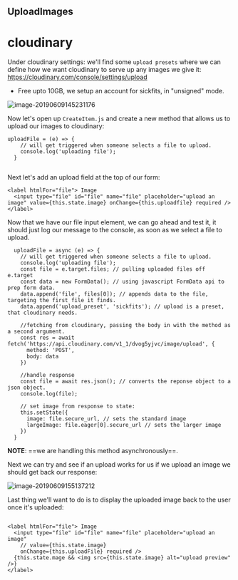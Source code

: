## UploadImages

# cloudinary

Under cloudinary settings: we'll find some `upload presets` where we can define how we want cloudinary to serve up any images we give it: https://cloudinary.com/console/settings/upload

- Free upto 10GB, we setup an account for sickfits, in "unsigned" mode.

![image-20190609145231176](http://ww1.sinaimg.cn/large/006tNc79ly1g3vhj149ypj30o809rgmq.jpg)



Now let's open up `CreateItem.js` and create a new method that allows us to upload our images to cloudinary:

```react
uploadFile = (e) => {
    // will get triggered when someone selects a file to upload.
    console.log('uploading file');
  }
 
```

Next let's add an upload field at the top of our form:

```react
<label htmlFor="file"> Image
  <input type="file" id="file" name="file" placeholder="upload an image" value={this.state.image} onChange={this.uploadfile} required />
</label>
```



Now that we have our file input element, we can go ahead and test it, it should just log our message to the console, as soon as we select a file to upload. 

```react
  uploadFile = async (e) => {
    // will get triggered when someone selects a file to upload.
    console.log('uploading file');
    const file = e.target.files; // pulling uploaded files off e.target
    const data = new FormData(); // using javascript FormData api to prep form data.
    data.append('file', files[0]); // appends data to the file, targeting the first file it finds.
    data.append('upload_preset', 'sickfits'); // upload is a preset, that cloudinary needs. 

    //fetching from cloudinary, passing the body in with the method as a second argument.
    const res = await fetch('https://api.cloudinary.com/v1_1/dvog5yjvc/image/upload', {
      method: 'POST',
      body: data
    })

    //handle response
    const file = await res.json(); // converts the reponse object to a json object. 
    console.log(file);
    
    // set image from response to state:
    this.setState({
      image: file.secure_url, // sets the standard image
      largeImage: file.eager[0].secure_url // sets the larger image
    })
  }
```

**NOTE**: ==we are handling this method asynchronously==. 



Next we can try and see if an upload works for us if we upload an image we should get back our response:

![image-20190609155137212](http://ww2.sinaimg.cn/large/006tNc79ly1g3vj8imi4fj30o707iwg3.jpg)



Last thing we'll want to do is to display the uploaded image back to the user once it's uploaded:

```react

<label htmlFor="file"> Image
  <input type="file" id="file" name="file" placeholder="upload an image"
    // value={this.state.image}
    onChange={this.uploadFile} required />
  {this.state.mage && <img src={this.state.image} alt="upload preview" />}
</label>
```

